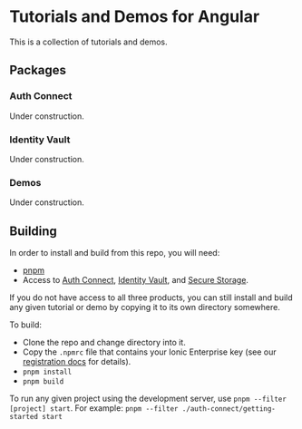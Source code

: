 # Tutorials and Demos for Angular

This is a collection of tutorials and demos.

## Packages

### Auth Connect

Under construction.

### Identity Vault

Under construction.

### Demos

Under construction.

## Building

In order to install and build from this repo, you will need:

- [pnpm](https://pnpm.io/)
- Access to [Auth Connect](https://ionic.io/docs/auth-connect), [Identity Vault](https://ionic.io/docs/identity-vault), and [Secure Storage](https://ionic.io/docs/secure-storage).

If you do not have access to all three products, you can still install and build any given tutorial or demo by copying it to its own directory somewhere.

To build:

- Clone the repo and change directory into it.
- Copy the `.npmrc` file that contains your Ionic Enterprise key (see our [registration docs](https://ionic.io/docs/enterprise-starter/enterprise-key) for details).
- `pnpm install`
- `pnpm build`

To run any given project using the development server, use `pnpm --filter [project] start`. For example: `pnpm --filter ./auth-connect/getting-started start`
